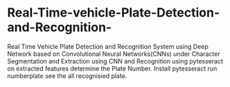 # Real-Time-vehicle-Plate-Detection-and-Recognition-
 Real Time Vehicle Plate Detection and Recognition System using Deep Network based on Convolutional Neural Networks(CNNs) under Character Segmentation and Extraction  using CNN and Recognition using pytesseract on extracted features determine the Plate Number.
Install pytesseract 
run numberplate
see the all recognisied plate.
